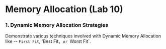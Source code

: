 # Memory Allocation (Lab 10)


### 1. Dynamic Memory Allocation Strategies

Demonstrate various techniques involved with Dynamic Memory Allocation like -- `First Fit`, 'Best Fit`, or `Worst Fit`.
